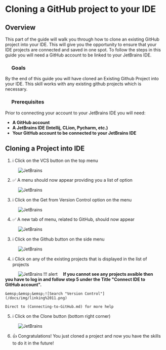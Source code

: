 # Cloning a GitHub project to your IDE

## Overview

This part of the guide will walk you through how to clone an existing GitHub project into your IDE. This will give you the opportunity to ensure that your IDE projects are connected and saved in one spot. To follow the steps in this guide you will need a GitHub account to be linked to your JetBrains IDE.  

### &emsp; Goals

By the end of this guide you will have cloned an Existing Github Project into your IDE. This skill works with any existing github projects which is necessary.

### &emsp; Prerequisites

Prior to connecting your account to your JetBrains IDE you will need:  

* **A GitHub account**
* **A JetBrains IDE (Intellij, CLion, Pycharm, etc.)**
* **Your GitHub account to be connected to your JetBrains IDE**

## Cloning a Project into IDE

1. ℹ️  Click on the VCS button on the top menu

&emsp;&emsp;&emsp;![JetBrains](/docs/img/Clone1.png)

2. ✅ A menu should now appear providing you a list of option

&emsp;&emsp;&emsp;![JetBrains](/docs/img/Clone6.png)

3. ℹ️  Click on the Get from Version Control option on the menu

&emsp;&emsp;&emsp;![JetBrains](/docs/img/Clone2.png)

4. ✅ A new tab of menu, related to GitHub, should now appear

&emsp;&emsp;&emsp;![JetBrains](/docs/img/Clone7.png)

3. ℹ️  Click on the Github button on the side menu

&emsp;&emsp;&emsp;![JetBrains](/docs/img/Clone4.png)

4. ℹ️  Click on any of the existing projects that is displayed in the list of projects

&emsp;&emsp;&emsp;![JetBrains](/docs/img/Clone3.png)
!!! alert
    &emsp;**If you cannot see any projects avaible then you have to log in and follow step 5 under the Title "Connect IDE to GitHub account".**

    &emsp;&emsp;&emsp;![Search "Version Control"](/docs/img/linking%2011.png) 

    Direct to (Connecting-to-GitHub.md) for more help

5. ℹ️  Click on the Clone button (bottom right corner)

&emsp;&emsp;&emsp;![JetBrains](/docs/img/Clone5.png)

6. 👍 Congratulations! You just cloned a project and now you have the skills to do it in the future!
